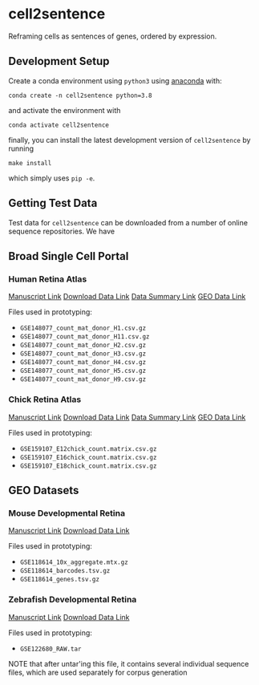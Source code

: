 # cell2sentence

Reframing cells as sentences of genes, ordered by expression.

## Development Setup

Create a conda environment using `python3` using 
[anaconda](https://docs.anaconda.com/anaconda/install/) with:

    conda create -n cell2sentence python=3.8

and activate the environment with

    conda activate cell2sentence

finally, you can install the latest development version of `cell2sentence` by
running

    make install

which simply uses `pip -e`.

## Getting Test Data

Test data for `cell2sentence` can be downloaded from a number of online
sequence repositories. We have 

## Broad Single Cell Portal
### Human Retina Atlas
[Manuscript Link](https://pubmed.ncbi.nlm.nih.gov/32555229/)
[Download Data Link](https://singlecell.broadinstitute.org/single_cell/study/SCP839/cell-atlas-of-the-human-fovea-and-peripheral-retina#study-download)
[Data Summary Link](https://singlecell.broadinstitute.org/single_cell/study/SCP839/cell-atlas-of-the-human-fovea-and-peripheral-retina#study-summary)
[GEO Data Link](https://www.ncbi.nlm.nih.gov/geo/query/acc.cgi?acc=GSE148077)

Files used in prototyping:
- `GSE148077_count_mat_donor_H1.csv.gz`
- `GSE148077_count_mat_donor_H11.csv.gz`
- `GSE148077_count_mat_donor_H2.csv.gz`
- `GSE148077_count_mat_donor_H3.csv.gz`
- `GSE148077_count_mat_donor_H4.csv.gz`
- `GSE148077_count_mat_donor_H5.csv.gz`
- `GSE148077_count_mat_donor_H9.csv.gz`

### Chick Retina Atlas
[Manuscript Link](https://pubmed.ncbi.nlm.nih.gov/33393903/)
[Download Data Link](https://singlecell.broadinstitute.org/single_cell/study/SCP1159/a-cell-atlas-of-the-chick-retina-based-on-single-cell-transcriptomics#study-download)
[Data Summary Link](https://singlecell.broadinstitute.org/single_cell/study/SCP1159/a-cell-atlas-of-the-chick-retina-based-on-single-cell-transcriptomics#study-summary)
[GEO Data Link](https://www.ncbi.nlm.nih.gov/geo/query/acc.cgi?acc=GSE159107)

Files used in prototyping:
- `GSE159107_E12chick_count.matrix.csv.gz`
- `GSE159107_E16chick_count.matrix.csv.gz`
- `GSE159107_E18chick_count.matrix.csv.gz`

## GEO Datasets
### Mouse Developmental Retina
[Manuscript Link](https://pubmed.ncbi.nlm.nih.gov/31128945/)
[Download Data Link](https://www.ncbi.nlm.nih.gov/geo/query/acc.cgi?acc=GSE118614)

Files used in prototyping:
- `GSE118614_10x_aggregate.mtx.gz`
- `GSE118614_barcodes.tsv.gz`
- `GSE118614_genes.tsv.gz`

### Zebrafish Developmental Retina
[Manuscript Link](https://pubmed.ncbi.nlm.nih.gov/32467236/)
[Download Data Link](https://www.ncbi.nlm.nih.gov/geo/query/acc.cgi?acc=GSE122680)

Files used in prototyping:
- `GSE122680_RAW.tar`

NOTE that after untar'ing this file, it contains several individual sequence
files, which are used separately for corpus generation 
